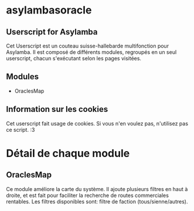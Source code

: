 # asylambasoracle
## Userscript for Asylamba

Cet Userscript est un couteau suisse-hallebarde multifonction pour Asylamba. Il est composé de différents modules, regroupés en un seul userscript, chacun s'exécutant selon les pages visitées.

## Modules
- OraclesMap

## Information sur les cookies
Cet userscript fait usage de cookies. Si vous n'en voulez pas, n'utilisez pas ce script. :3


# Détail de chaque module

## OraclesMap

Ce module améliore la carte du système. Il ajoute plusieurs filtres en haut à droite, et est fait pour faciliter la recherche de routes commerciales rentables. Les filtres disponibles sont: filtre de faction (tous/sienne/autres).
